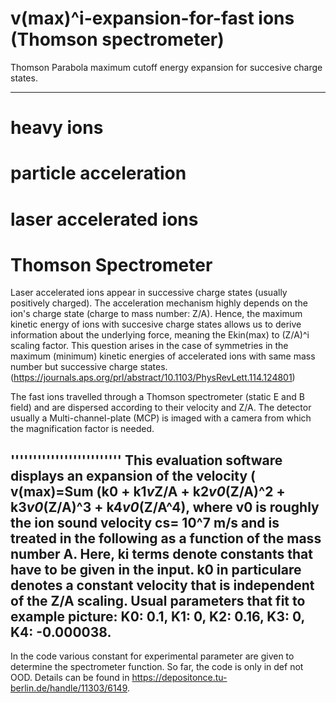 # v(max)^i-expansion-for-fast ions (Thomson spectrometer)
Thomson Parabola maximum cutoff energy expansion for succesive charge states. 
_______________________________________________________________________________
# heavy ions 
# particle acceleration
# laser accelerated ions
# Thomson Spectrometer


Laser accelerated ions appear in successive charge states (usually positively charged). The acceleration mechanism highly depends on the ion's charge state (charge to mass number: Z/A). Hence, the maximum kinetic energy of ions with succesive charge states allows us to derive information about the underlying force, meaning the Ekin(max) to (Z/A)^i scaling factor. 
This question arises in the case of symmetries in the maximum (minimum) kinetic energies of accelerated ions with same mass number but successive charge states. (https://journals.aps.org/prl/abstract/10.1103/PhysRevLett.114.124801)

The fast ions travelled through a Thomson spectrometer (static E and B field) and are dispersed according to their velocity and Z/A.  The detector usually a Multi-channel-plate (MCP) is imaged with a camera from which the magnification factor is needed. 
 
'''''''''''''''''''''''''
This evaluation software displays an expansion of the velocity ( v(max)=Sum (k0 + k1*v*Z/A + k2*v0*(Z/A)^2 + k3*v0*(Z/A)^3 + k4*v0*(Z/A^4), where v0 is roughly the ion sound velocity cs= 10^7 m/s and is treated in the following as a function of the mass number A.  Here, ki terms denote constants that have to be given in the input. k0 in particulare denotes a constant velocity that is independent of the Z/A scaling. Usual parameters that fit to example picture: K0: 0.1,
K1: 0,
K2: 0.16,
K3: 0,
K4: -0.000038.
-----------------------------------------------
In the code various constant for experimental parameter are given to determine the spectrometer function. So far, the code
is only in def not OOD.
Details can be found in https://depositonce.tu-berlin.de/handle/11303/6149.





